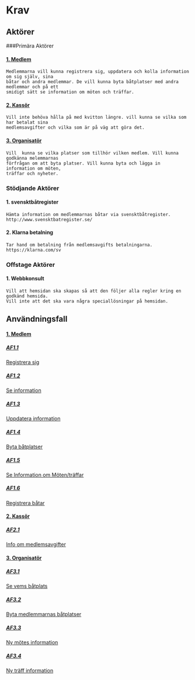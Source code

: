 # Krav
## Aktörer
###Primära Aktörer
#### <a href="#Medlem2" name="Medlem1">1. Medlem</a>
    Medlemmarna vill kunna registrera sig, uppdatera och kolla information om sig själv, sina 
    båtar och andra medlemmar. De vill kunna byta båtplatser med andra medlemmar och på ett 
    smidigt sätt se information om möten och träffar.
#### <a href="#Kassör2" name="Kassör1">2. Kassör</a>
    Vill inte behöva hålla på med kvitton längre. vill kunna se vilka som har betalat sina 
    medlemsavgifter och vilka som är på väg att göra det.
#### <a href="#Organisatör2" name="Organisatör1">3. Organisatör</a>
    Vill  kunna se vilka platser som tillhör vilken medlem. Vill kunna godkänna melemmarnas
    förfrågan om att byta platser. Vill kunna byta och lägga in information om möten,
    träffar och nyheter.
### Stödjande Aktörer
#### 1. svensktbåtregister
    Hämta information om medlemmarnas båtar via svensktbåtregister. 
    http://www.svensktbatregister.se/
#### 2. Klarna betalning
    Tar hand om betalning från medlemsavgifts betalningarna.
    https://klarna.com/sv
### Offstage Aktörer
#### 1. Webbkonsult
    Vill att hemsidan ska skapas så att den följer alla regler kring en godkänd hemsida.
    Vill inte att det ska vara några speciallösningar på hemsidan. 
## Användningsfall
#### <a href="#Medlem1" name="Medlem2">1. Medlem</a>
##### <a href="Use_case/AF1.1_Registrera_sig.md">AF1.1</a> 
<a href="Use_case/AF1.1_Registrera_sig.md">Registrera sig</a>
##### <a href="Use_case/AF1.2_Se_Information.md">AF1.2</a> 
<a href="Use_case/AF1.2_Se_Information.md">Se information</a>
##### <a href="Use_case/AF1.3_Uppdatera_information.md">AF1.3</a> 
<a href="Use_case/AF1.3_Uppdatera_information.md">Uppdatera information</a>
##### <a href="Use_case/AF1.4_Byta_Batplatser.md">AF1.4</a> 
<a href="Use_case/AF1.4_Byta_Batplatser.md">Byta båtplatser</a>
##### <a href="Use_case/AF1.5_Se_information_om.md">AF1.5</a> 
<a href="Use_case/AF1.5_Se_information_om.md">Se Information om Möten/träffar</a>
##### <a href="Use_case/AF1.6_Registrera_Batar.md">AF1.6</a> 
<a href="Use_case/AF1.6_Registrera_Batar.md">Registrera båtar</a>
#### <a href="#Kassör1" name="Kassör2">2. Kassör</a>
##### <a href="Use_case/AF2.1_Info_om_medlemsavgifter.md">AF2.1</a> 
<a href="Use_case/AF2.1_Info_om_medlemsavgifter.md">Info om medlemsavgifter</a>
#### <a href="#Organisatör1" name="Organisatör2">3. Organisatör</a>
##### <a href="Use_case/AF3.1_Se_vems_batplats.md">AF3.1</a> 
<a href="Use_case/AF3.1_Se_vems_batplats.md">Se vems båtplats</a>
##### <a href="Use_case/AF3.2_Byta_medl_batplatser.md">AF3.2</a> 
<a href="Use_case/AF3.2_Byta_medl_batplatser.md">Byta medlemmarnas båtplatser</a>
##### <a href="Use_case/AF3.3_Ny_motes_info.md">AF3.3</a> 
<a href="Use_case/AF3.3_Ny_motes_info.md">Ny mötes information</a>
##### <a href="Use_case/AF3.4_Ny_traff_info.md">AF3.4</a> 
<a href="Use_case/AF3.4_Ny_traff_info.md">Ny träff information</a>